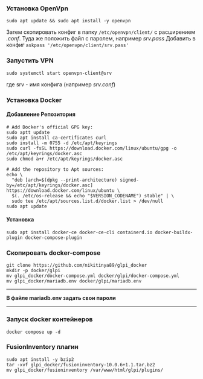 ### Установка OpenVpn
```
sudo apt update && sudo apt install -y openvpn
```
Затем скопировать конфиг в папку `/etc/openvpn/client/` с расширением *.conf*. Туда же положить файл с паролем, например *srv.pass*
Добавить в конфиг `askpass '/etc/openvpn/client/srv.pass'`
### Запустить VPN
```
sudo systemctl start openvpn-client@srv
```
где srv - имя конфига (например *srv.conf*)
### Установка Docker
#### Добавление Репозитория
```
# Add Docker's official GPG key:
sudo aptt update
sudo apt install ca-certificates curl
sudo install -m 0755 -d /etc/apt/keyrings
sudo curl -fsSL https://download.docker.com/linux/ubuntu/gpg -o /etc/apt/keyrings/docker.asc
sudo chmod a+r /etc/apt/keyrings/docker.asc

# Add the repository to Apt sources:
echo \
  "deb [arch=$(dpkg --print-architecture) signed-by=/etc/apt/keyrings/docker.asc] https://download.docker.com/linux/ubuntu \
  $(. /etc/os-release && echo "$VERSION_CODENAME") stable" | \
  sudo tee /etc/apt/sources.list.d/docker.list > /dev/null
sudo apt update
```
#### Установка
```
sudo apt install docker-ce docker-ce-cli containerd.io docker-buildx-plugin docker-compose-plugin
```
### Скопировать docker-compose
```
git clone https://github.com/nikitinya89/glpi_docker
mkdir -p docker/glpi
mv glpi_docker/docker-compose.yml docker/glpi/docker-compose.yml
mv glpi_docker/mariadb.env docker/glpi/mariadb.env
```
---
**В файле mariadb.env задать свои пароли**

---
### Запуск docker контейнеров
```
docker compose up -d
```
### FusionInventory плагин
```
sudo apt install -y bzip2
tar -xvf glpi_docker/fusioninventory-10.0.6+1.1.tar.bz2
mv glpi_docker/fusioninventory /var/www/html/glpi/plugins/
```
